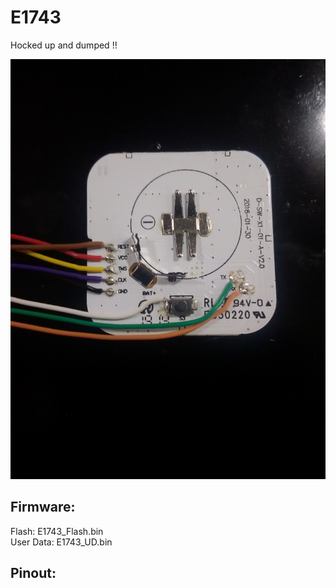 # E1743 

Hocked up and dumped !!

[<img src="E1743.jpg" alt="Back of IKEA TRÅDFRI E1743" width="512">](E1743.jpg)

## Firmware:
Flash: E1743_Flash.bin  
User Data: E1743_UD.bin  

## Pinout:

